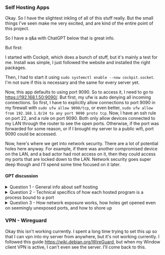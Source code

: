 <h3>Self Hosting Apps</h3>
Okay. So I have the slightest inkling of all of this stuff really. But the small things I've seen make me very excited, and are kind of the entire point of this project.

So I have a q&a with ChatGPT below that is great info.

But first:

I started with Cockpit, which does a bunch of stuff, but it's mainly a test for me.
Install was simple, I just followed the website and installed the right packages.

Then, I had to start it using `sudo systemctl enable --now cockpit.socket`. I'm not sure if this is necessary and the same for every server yet.

Now, this app defaults to using port 9090. So to access it, I need to go to https://192.168.1.50:9090/. But first, my ufw is auto denying all incoming connections. So first, I have to explicitly allow connections to port 9090 in my firewall with 
`sudo ufw allow 9090/tcp`, or even better, `sudo ufw allow from 192.168.1.0/24 to any port 9090 proto tcp`. 
Now, I have an ssh rule on port 22, and a rule on port 9090. Both only allow devices connected to my LAN through the router to see the open ports. Otherwise, if the port was forwarded for some reason, or if I brought my server to a public wifi, port 9090 could be accessed.

Now, here's where we get into network security. There are a lot of potential holes here anyway. For example, if there was another compromised device on the LAN, and a bad actor had root access on it, then they could access my ports that are locked down to the LAN. Network security goes super deep though and I'll spend some time focused on it later.


<h4>GPT discussion</h4>
<details>
    <summary>Question 1 - General info about self hosting</summary>
    <h5>Question:</h5>
So one thing I have a (very slight) glimpse into with these servers and self hosting, is like...
people self host apps or servers that basically give them a cool GUI that i can access over the web for various things?
So like, are there self hosting things I can setup to keep track of my servers stats? CPU temp, hard drive status,
RAID config, etc? Enlighten me here


<h5>Answer</h5>

## 🔹 What you’re talking about: Self-hosted GUIs

Instead of just managing by command line, you can install **web apps** that run locally on your server and expose a nice interface you can open in your browser (`http://192.168.1.50:xxxx`). Some common categories:

### 1. **System Monitoring & Stats**

* **Netdata** → one of the easiest & prettiest. Real-time CPU, RAM, disk, network, temps, services.
* **Glances (with web mode)** → lighter weight, nice overview of CPU, RAM, disk, network, sensors.
* **Prometheus + Grafana** → the “pro” stack. Grafana gives beautiful dashboards, Prometheus collects metrics. More setup, but endless customization.

### 2. **Drive & RAID Monitoring**

* **SMART monitoring** (`smartmontools`) → check HDD/SSD health (reallocated sectors, temps, lifespan).
* **mdadm** → if you build a software RAID on Linux, it has its own monitoring and alerting.
* **OpenMediaVault (OMV)** → Debian-based NAS/server OS with a full GUI for RAID, disks, users, shares, Docker, etc. Many people run OMV on top of Debian or instead of vanilla Debian for home servers.

### 3. **Server Management GUIs**

* **Cockpit** → web-based server manager (comes from Red Hat, works on Debian). Lets you see CPU, memory, update packages, manage services, look at logs, even manage storage/RAID. Install, go to `https://server-ip:9090`, and you’ve got a full dashboard.
* **Webmin** → older but still powerful “control panel” for managing Linux machines.

---

## 🔹 Example Setup for You

If you want to start simple on your Debian server:

1. Install **Cockpit**:

   ```bash
   sudo apt update
   sudo apt install cockpit -y
   sudo systemctl enable --now cockpit
   ```

   → Then go to: `https://192.168.1.50:9090` in your browser.
   You’ll get a full server dashboard: CPU temp, memory, storage, journal logs, network usage, even manage RAID (`mdadm`).

2. Add **Netdata** for eye candy:

   ```bash
   bash <(curl -Ss https://my-netdata.io/kickstart.sh)
   ```

   → Then visit `http://192.168.1.50:19999`.
   You’ll see a live “Mission Control” of your server (CPU spikes, disk I/O, network throughput, etc.).

3. If you go RAID (via `mdadm`), you can configure it to **email you** if a drive goes bad. Or let Cockpit show RAID health in the GUI.

---

## 🔹 Why people love this

Once you self-host one GUI, you get hooked — then you start adding others:

* **Nextcloud** → your own Google Drive/Dropbox.
* **Plex/Jellyfin** → your own Netflix.
* **Home Assistant** → your own smart home hub.
* **Portainer** → a GUI for managing Docker containers if you start hosting apps.

And then you usually want **one dashboard to see them all** → that’s where tools like **Dashy** or **Heimdall** come in (self-hosted startpages with links to all your apps).

---

✅ So yes: you can absolutely set up GUIs to monitor CPU temp, drives, RAID config, network traffic, etc.
For your immediate needs, I’d suggest starting with **Cockpit** (general system + storage) and **Netdata** (beautiful real-time stats).

---
</details>



<details>

<summary>Question 2 - Technical specifics of how each hosted program is a process bound to a port</summary>

  <h5>Question</h5>
  
  Okay wow cool. So how does hosting work? Like once I start hosting all of these locally, are they just running 24/7 no issues? I could be hosting like 20 things, all on different ports, and they'll run fine? (As long as they aren't using too many resources of course). And how can I see them all on the cli?
  
  <h5>Answer</h5>
  
  Yes! You’ve got it 💯 — that’s basically what “self-hosting” means: your box runs apps 24/7, and each app usually “listens” on a different port or address. Let’s unpack this.
  
  ---
  
  ## 🔹 How hosting works (locally)
  
  * Your server runs **processes** (programs).
  * Each service binds to a **port** on an IP (e.g. `192.168.1.50:9090` for Cockpit, `:19999` for Netdata, `:22` for SSH).
  * Your server’s IP + port is how you reach that service from your LAN.
  
  As long as:
  
  * The service is running,
  * The port isn’t blocked by a firewall,
  * No two apps fight for the same port,
    👉 you can run **20+ services side by side**, all accessible in a browser or client.
  
  ---
  
  ## 🔹 Examples
  
  * `192.168.1.50:22` → SSH
  * `192.168.1.50:9090` → Cockpit
  * `192.168.1.50:19999` → Netdata
  * `192.168.1.50:32400` → Plex (if installed)
  * `192.168.1.50:8989` → Sonarr (TV automation, if installed)
  
  ---
  
  ## 🔹 How to see them in the CLI
  
  Several useful commands:
  
  ### 1. Show **open ports & listening services**
  
  ```bash
  sudo ss -tulpn
  ```
  
  or
  
  ```bash
  sudo netstat -tulpn   # install with: sudo apt install net-tools
  ```
  
  This will show:
  
  * Protocol (tcp/udp)
  * Local address + port
  * PID/program name
  
  Example output:
  
  ```
  tcp   LISTEN  0  4096  0.0.0.0:22     *:*    users:(("sshd",pid=753,fd=3))
  tcp   LISTEN  0  4096  0.0.0.0:9090   *:*    users:(("cockpit-ws",pid=1200,fd=5))
  tcp   LISTEN  0  4096  0.0.0.0:19999  *:*    users:(("netdata",pid=1345,fd=4))
  ```
  
  ### 2. See **running processes**
  
  ```bash
  htop
  ```
  
  (interactive, shows CPU/RAM usage per process; install with `sudo apt install htop`).
  
  ### 3. Check if a service is enabled at boot
  
  ```bash
  systemctl list-unit-files --type=service | grep enabled
  ```
  
  ### 4. Check logs of a service
  
  ```bash
  journalctl -u cockpit
  journalctl -u ssh
  ```
  
  ---
  
  ## 🔹 Managing many services
  
  When you start having 10–20 self-hosted apps:
  
  * **Option A: run them all as system services** (each has a `systemd` unit, like Cockpit).
  * **Option B: use Docker** → most home-labbers eventually containerize apps because it’s easier to run, update, and isolate dozens of services. (Portainer = GUI to manage Docker containers).
  
  ---
  
  ✅ So yes: you *can* host 20 apps side-by-side, each with its own port. They’ll happily run 24/7 as long as your box has enough CPU/RAM/storage.
  
  ---
  
  👉 Want me to show you what a **typical self-hoster’s `ss -tulpn` output** looks like with 10+ services, so you can see what your server might look like once you’re running multiple apps?

</details>


<details>

<summary>Question 3 - How network exposure works, how holes get opened even on seemingly unexposed ports, and how to shore up</summary>

  <h5>Question</h5>
  
  Okay so if I didn't do `sudo ufw allow from 192.168.1.0/24 to any port 9090 proto tcp`, then what could a potential attack look like the way things are setup right now? How could anyone access it anyway when it's only showing up on my ip?

  <h5>Answer</h5>

  Great question — this gets to the heart of how network exposure actually works. Short answer first, then a clear list of possible attack paths and concrete mitigations you can run *right now*.

### Short answer

If your router does **not** forward port `9090` to your server, then *nobody on the public Internet* can connect to `https://YOUR-PUBLIC-IP:9090` — the router will drop it. However there are other ways an attacker could reach that port:

* someone already on your **local network** (Wi-Fi or wired) can connect to `192.168.1.50:9090`
* a malicious device or compromised machine already inside your network can reach it
* if your router has **UPnP** or you enabled port forwarding by accident, the port may be reachable from the Internet
* ISP remote management or Carrier-Grade NAT (rarely) can also expose ports if misconfigured
* any software vulnerability in Cockpit could be abused by anyone who *can* connect

So “it’s only on my IP” means “it’s listening on that local IP,” but *who can route to that IP* is what matters.

---

## Possible attack scenarios (what an attacker could do)

1. **Internet attacker via port-forwarding**

   * Router has a forward for 9090 → attacker scans the Internet, finds your public IP:9090, exploits a vulnerability or brute-forces credentials.

2. **Compromised device on your LAN**

   * A phone/PC on your Wi-Fi gets infected → it can access 192.168.1.50:9090 directly and attempt exploitation or credential stuffing.

3. **Rogue Wi-Fi guest or neighbor**

   * If your Wi-Fi is insecure or guest isolation is off, a guest/neighbor could connect and reach your server.

4. **Router features (UPnP / remote admin)**

   * UPnP can allow apps on the LAN to open ports on the router automatically. Router remote admin (by ISP or vendor cloud) could present risks.

5. **Insider/physical access**

   * Someone with physical access or Ethernet port in your house could plug in and reach services.

6. **Credential reuse / weak admin password**

   * If Cockpit uses a weak/known password, an attacker that reaches the port can log in even without exploiting code vulnerabilities.

---

## What a successful attack *could* look like

* Discover the open web UI → try default/weak credentials → gain admin → install malware, exfiltrate data, pivot to other devices.
* Exploit a software bug in Cockpit to run commands remotely (less common but possible with unpatched versions).
* Reuse credentials found in a breach to log in.

---

## Concrete mitigations — what I recommend you do now

(I’ll include exact commands you can run)

### 1) Make Cockpit LAN-only (tighten your UFW rules)

Remove the existing “allow anywhere” rule for 9090, then allow only your LAN:

```bash
# Remove existing allow-anywhere rule for 9090
sudo ufw delete allow 9090/tcp

# Add rule: only accept connections from 192.168.1.0/24
sudo ufw allow from 192.168.1.0/24 to any port 9090 proto tcp

# Confirm
sudo ufw status numbered
```

This closes the hole from the Internet while keeping your browser access on the LAN.

---

### 2) Confirm router has no accidental forwarding / turn off UPnP

* Log into your router UI and check port forwarding and UPnP settings. Disable UPnP if you don’t need it.
* Disable any “remote management” features on the router unless you explicitly need them.

---

### 3) Harden Cockpit / SSH / Admin accounts

* Ensure SSH keys are used and `PasswordAuthentication no`.
* Use strong, unique passwords for any accounts that can log into Cockpit.
* Limit login accounts (use `AllowUsers` in `sshd_config` or Cockpit’s own policies).

---

### 4) Keep software updated

```bash
sudo apt update && sudo apt upgrade
# Consider enabling unattended-upgrades for security updates
sudo apt install unattended-upgrades
sudo dpkg-reconfigure --priority=low unattended-upgrades
```

---

### 5) Use fail2ban or rate-limit access

fail2ban can ban repeated login attempts even on web UIs that log to `auth.log`. Install and enable it (you already have the commands earlier) and ensure it monitors Cockpit logs if applicable.

---

### 6) Use a VPN for remote access (recommended)

Instead of exposing Cockpit to the Internet, use Tailscale or a self-hosted WireGuard server. Then you never open ports publicly — you connect to your home network securely and reach Cockpit as if you’re on the LAN.

---

### 7) Monitor access

* Check logs: `sudo journalctl -u cockpit -f` and `sudo tail -f /var/log/auth.log`
* Consider Netdata/Cockpit alerts to notify you of unusual activity.

---

## How to verify whether the port is reachable from the Internet (test)

From a device *outside your LAN* (phone on cellular or a friend’s computer), try:

```bash
# replace x.x.x.x with your public IP
curl -vk https://x.x.x.x:9090/
```

If it times out → likely not forwarded. If it connects (even with TLS error) → it’s reachable from the Internet and you should lock it down immediately.

You can also use external scanners like `canyouseeme.org` or `shields` to test a specific port.

---

## TL;DR / Final checklist

* If router is **not** forwarding 9090, external attackers can’t reach Cockpit — but local attackers can.
* Best posture: keep Cockpit LAN-only (`ufw allow from 192.168.1.0/24 to any port 9090`), disable UPnP, keep software updated, use strong unique passwords, use SSH keys, and prefer VPN for remote access.
* If you want, I can run you through the exact `ufw` commands (already above) and show how to check router UPnP and port-forward rules — or help you set up Tailscale/WireGuard so you can access Cockpit from anywhere safely. Which would you like to do next?
</details>


<h3>VPN - Wireguard</h3>

Okay this isn't working currently. I spent a long time trying to set this up so that I can vpn into my server from anywhere, but it's not working currently.
I followed this guide https://wiki.debian.org/WireGuard, but when my Window client VPN is active, I can't even see the server. I'll come back to this.

